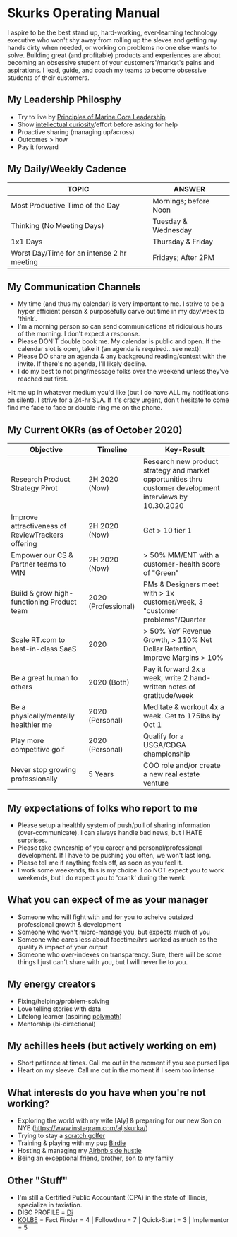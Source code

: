 # Skurks Operating Manual
I aspire to be the best stand up, hard-working, ever-learning technology executive who won't shy away from rolling up the sleves and getting my hands dirty when needed, or working on problems no one else wants to solve. Building great (and profitable) products and experiences are about becoming an obsessive student of your customers'/market's pains and aspirations. I lead, guide, and coach my teams to become obsessive students of their customers.

## My Leadership Philosphy
* Try to live by [Principles of Marine Core Leadership](https://www.mcjrotc.marines.mil/About/Leadership-Principles/)
* Show [intellectual curiosity](https://www.forbes.com/sites/tomaspremuzic/2017/03/06/what-happens-when-leaders-lack-curiosity/#3cd906236b74)/effort before asking for help 
* Proactive sharing (managing up/across)
* Outcomes > how
* Pay it forward

## My Daily/Weekly Cadence
TOPIC | ANSWER
----- | -----
Most Productive Time of the Day | Mornings; before Noon
Thinking (No Meeting Days) | Tuesday & Wednesday
1x1 Days | Thursday & Friday
Worst Day/Time for an intense 2 hr meeting | Fridays; After 2PM

## My Communication Channels
*  My time (and thus my calendar) is very important to me. I strive to be a hyper efficient person & purposefully carve out time in my day/week to 'think'. 
* I'm a morning person so can send communications at ridiculous hours of the morning. I don't expect a response.
* Please DON'T double book me. My calendar is public and open. If the calendar slot is open, take it (an agenda is required...see next)!
* Please DO share an agenda & any background reading/context with the invite. If there's no agenda, I'll likely decline.
* I do my best to not ping/message folks over the weekend unless they've reached out first.

Hit me up in whatever medium you'd like (but I do have ALL my notifications on silent). I strive for a 24-hr SLA. If it's crazy urgent, don't hesitate to come find me face to face or double-ring me on the phone.

## My Current OKRs (as of October 2020)

Objective | Timeline | Key-Result
----- | ----- | -----
Research Product Strategy Pivot  | 2H 2020 (Now) | Research new product strategy and market opportunities thru customer development interviews by 10.30.2020 
Improve attractiveness of ReviewTrackers offering | 2H 2020 (Now) | Get > 10 tier 1|2 partnerships signed, GTM Ass 2.0, Competitor Insights 2.0
Empower our CS & Partner teams to WIN | 2H 2020 (Now) | > 50% MM/ENT with a customer-health score of "Green"
Build & grow high-functioning Product team | 2020 (Professional) | PMs & Designers meet with > 1x customer/week, 3 "customer problems"/Quarter 
Scale RT.com to best-in-class SaaS | 2020 | > 50% YoY Revenue Growth, > 110% Net Dollar Retention, Improve Margins > 10%
Be a great human to others | 2020 (Both) | Pay it forward 2x a week, write 2 hand-written notes of gratitude/week 
Be a physically/mentally healthier me | 2020 (Personal) | Meditate & workout 4x a week. Get to 175lbs by Oct 1
Play more competitive golf | 2020 (Personal) | Qualify for a USGA/CDGA championship 
Never stop growing professionally | 5 Years | COO role and/or create a new real estate venture

## My expectations of folks who report to me
* Please setup a healthly system of push/pull of sharing information (over-communicate). I can always handle bad news, but I HATE surprises.
* Please take ownership of you career and personal/professional development. If I have to be pushing you often, we won't last long.
* Please tell me if anything feels off, as soon as you feel it.
* I work some weekends, this is my choice. I do NOT expect you to work weekends, but I do expect you to 'crank' during the week.

## What you can expect of me as your manager
* Someone who will fight with and for you to acheive outsized professional growth & development
* Someone who won't micro-manage you, but expects much of you
* Someone who cares less about facetime/hrs worked as much as the quality & impact of your output
* Someone who over-indexes on transparency. Sure, there will be some things I just can't share with you, but I will never lie to you. 

## My energy creators
* Fixing/helping/problem-solving
* Love telling stories with data
* Lifelong learner (aspiring [polymath](https://en.wikipedia.org/wiki/Polymath))
* Mentorship (bi-directional)

## My achilles heels (but actively working on em)
* Short patience at times. Call me out in the moment if you see pursed lips
* Heart on my sleeve. Call me out in the moment if I seem too intense

## What interests do you have when you're not working?
* Exploring the world with my wife [Aly] & preparing for our new Son on NYE (https://www.instagram.com/aljskurka/)
* Trying to stay a [scratch golfer](https://www.cdga.org/peer.asp?cmd=view&uid=6383196&id=)
* Training & playing with my pup [Birdie](https://www.instagram.com/birdielegriff/)
* Hosting & managing my [Airbnb side hustle](https://www.airbnb.com/rooms/6229085)
* Being an exceptional friend, brother, son to my family

## Other "Stuff"
* I'm still a Certified Public Accountant (CPA) in the state of Illinois, specialize in taxiation.
* DISC PROFILE = [Di](https://www.crystalknows.com/disc/di-id-personality-type)
* [KOLBE](http://paulkortman.com/2013/11/19/laymens-guide-kolbe-score/) = Fact Finder = 4  | Followthru = 7  | Quick-Start = 3 | Implementor = 5
